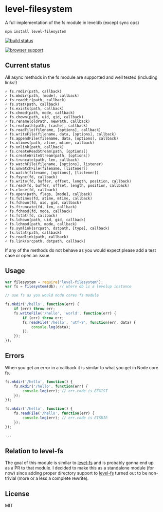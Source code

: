 # level-filesystem

A full implementation of the fs module in leveldb (except sync ops)

	npm install level-filesystem

[![build status](https://secure.travis-ci.org/mafintosh/level-filesystem.png)](http://travis-ci.org/mafintosh/level-filesystem)

[![browser support](https://ci.testling.com/mafintosh/level-filesystem.png)
](https://ci.testling.com/mafintosh/level-filesystem)

## Current status

All async methods in the fs module are supported and well tested (including links!)

```
✓ fs.rmdir(path, callback)
✓ fs.mkdir(path, [mode], callback)
✓ fs.readdir(path, callback)
✓ fs.stat(path, callback)
✓ fs.exists(path, callback)
✓ fs.chmod(path, mode, callback)
✓ fs.chown(path, uid, gid, callback)
✓ fs.rename(oldPath, newPath, callback)
✓ fs.realpath(path, [cache], callback)
✓ fs.readFile(filename, [options], callback)
✓ fs.writeFile(filename, data, [options], callback)
✓ fs.appendFile(filename, data, [options], callback)
✓ fs.utimes(path, atime, mtime, callback)
✓ fs.unlink(path, callback)
✓ fs.createReadStream(path, [options])
✓ fs.createWriteStream(path, [options])
✓ fs.truncate(path, len, callback)
✓ fs.watchFile(filename, [options], listener)
✓ fs.unwatchFile(filename, [listener])
✓ fs.watch(filename, [options], [listener])
✓ fs.fsync(fd, callback)
✓ fs.write(fd, buffer, offset, length, position, callback)
✓ fs.read(fd, buffer, offset, length, position, callback)
✓ fs.close(fd, callback)
✓ fs.open(path, flags, [mode], callback)
✓ fs.futimes(fd, atime, mtime, callback)
✓ fs.fchown(fd, uid, gid, callback)
✓ fs.ftruncate(fd, len, callback)
✓ fs.fchmod(fd, mode, callback)
✓ fs.fstat(fd, callback)
✓ fs.lchown(path, uid, gid, callback)
✓ fs.lchmod(path, mode, callback)
✓ fs.symlink(srcpath, dstpath, [type], callback)
✓ fs.lstat(path, callback)
✓ fs.readlink(path, callback)
✓ fs.link(srcpath, dstpath, callback)
```

If any of the methods do not behave as you would expect please add a test case or open an issue.

## Usage

``` js
var filesystem = require('level-filesystem');
var fs = filesystem(db); // where db is a levelup instance

// use fs as you would node cores fs module

fs.mkdir('/hello', function(err) {
	if (err) throw err;
	fs.writeFile('/hello', 'world', function(err) {
		if (err) throw err;
		fs.readFile('/hello', 'utf-8', function(err, data) {
			console.log(data);
		});
	});
});
```

## Errors

When you get an error in a callback it is similar to what you get in Node core fs.

``` js
fs.mkdir('/hello', function() {
	fs.mkdir('/hello', function(err) {
		console.log(err); // err.code is EEXIST
	});
});

fs.mkdir('/hello', function() {
	fs.readFile('/hello', function(err) {
		console.log(err); // err.code is EISDIR
	});
});

...
```

## Relation to level-fs

The goal of this module is similar to [level-fs](https://github.com/juliangruber/level-fs) and is probably gonna end up as a PR to that module.
I decided to make this as a standalone module (for now) since adding proper directory support to [level-fs](https://github.com/juliangruber/level-fs)
turned out to be non-trivial (more or a less a complete rewrite).


## License

MIT
